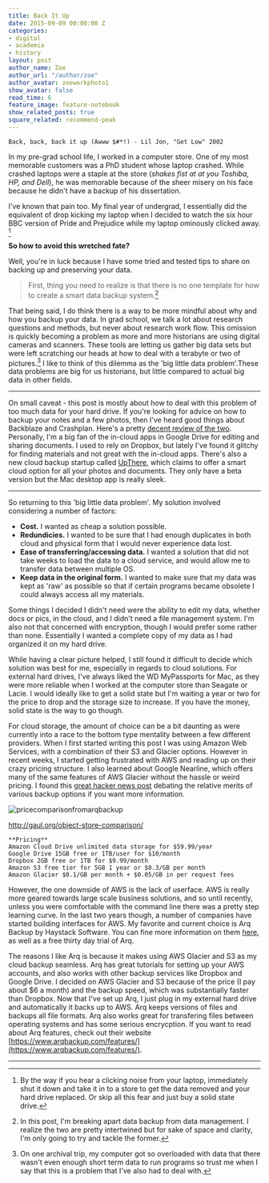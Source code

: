 ```yaml
---
title: Back It Up
date: 2015-09-09 00:00:00 Z
categories:
- digital
- academia
- history
layout: post
author_name: Zoe
author_url: "/author/zoe"
author_avatar: zoeworkphoto1
show_avatar: false
read_time: 6
feature_image: feature-notebook
show_related_posts: true
square_related: recommend-peak
---
```


    Back, back, back it up (Awww $#*!) - Lil Jon, "Get Low" 2002

In my pre-grad school life, I worked in a computer store. One of my most memorable customers was a PhD student whose laptop crashed. While crashed laptops were a staple at the store (*shakes fist at at you Toshiba, HP, and Dell*), he was memorable because of the sheer misery on his face because he didn't have a backup of his dissertation. 

I've known that pain too. My final year of undergrad, I essentially did the equivalent of drop kicking my laptop when I decided to watch the six hour BBC version of Pride and Prejudice while my laptop ominously clicked away. [^1] 

**So how to avoid this wretched fate?**

Well, you're in luck because I have some tried and tested tips to share on backing up and preserving your data.

>First, thing you need to realize is that there is no one template for how to create a smart data backup system.[^2] 

That being said, I do think there is a way to be more mindful about why and how you backup your data. In grad school, we talk a lot about research questions and methods, but never about research work flow. This omission is quickly becoming a problem as more and more historians are using digital cameras and scanners. These tools are letting us gather big data sets but were left scratching our heads at how to deal with a terabyte or two of pictures.[^3] I like to think of this dilemma as the 'big little data problem'.These data problems are big for us historians, but little compared to actual big data in other fields.

*****
On small caveat - this post is mostly about how to deal with this problem of too much data for your hard drive. If you're looking for advice on how to backup your notes and a few photos, then I've heard good things about Backblaze and Crashplan. Here's a pretty [decent review of the two](http://thesweetsetup.com/apps/best-cloud-backup-service/). Personally, I'm a big fan of the in-cloud apps in Google Drive for editing and sharing documents. I used to rely on Dropbox, but lately I've found it glitchy for finding materials and not great with the in-cloud apps. There's also a new cloud backup startup called [UpThere](https://www.upthere.com/), which claims to offer a smart cloud option for all your photos and documents. They only have a beta version but the Mac desktop app is really sleek.

*****

So returning to this 'big little data problem'. My solution involved considering a number of factors:

* **Cost.** I wanted as cheap a solution possible.
* **Redundicies.** I wanted to be sure that I had enough duplicates in both cloud and physical form that I would never experience data lost.
* **Ease of transferring/accessing data.** I wanted a solution that did not take weeks to load the data to a cloud service, and would allow me to transfer data between multiple OS.
* **Keep data in the original form.** I wanted to make sure that my data was kept as 'raw' as possible so that if certain programs became obsolete I could always access all my materials. 

Some things I decided I didn't need were the ability to edit my data, whether docs or pics, in the cloud, and I didn't need a file management system. I'm also not that concerned with encryption, though I would prefer some rather than none. Essentially I wanted a complete copy of my data as I had organized it on my hard drive. 

While having a clear picture helped, I still found it difficult to decide which solution was best for me, especially in regards to cloud solutions. For external hard drives, I've always liked the WD MyPassports for Mac, as they were more reliable when I worked at the computer store than Seagate or Lacie. I would ideally like to get a solid state but I'm waiting a year or two for the price to drop and the storage size to increase. If you have the money, solid state is the way to go though.

For cloud storage, the amount of choice can be a bit daunting as were currently into a race to the bottom type mentality between a few different providers. When I first started writing this post I was using Amazon Web Services, with a combination of their S3 and Glacier options. However in recent weeks, I started getting frustrated with AWS and reading up on their crazy pricing structure. I also learned about Google Nearline, which offers many of the same features of AWS Glacier without the hassle or weird pricing. I found this [great hacker news post](https://news.ycombinator.com/item?id=9183830) debating the relative merits of various backup options if you want more information.   

![pricecomparisonfromarqbackup]({{site.url}}/img/post-assets/pricingcloudstorage.jpg)

http://gaul.org/object-store-comparison/

    **Pricing**
    Amazon Cloud Drive unlimited data storage for $59.99/year
    Google Drive 15GB free or 1TB/user for $10/month
    Dropbox 2GB free or 1TB for $9.99/month
    Amazon S3 free tier for 5GB 1 year or $0.3/GB per month
    Amazon Glacier $0.1/GB per month + $0.05/GB in per request fees

However, the one downside of AWS is the lack of userface. AWS is really more geared towards large scale business solutions, and so until recently, unless you were comfortable with the command line there was a pretty step learning curve. In the last two years though, a number of companies have started building interfaces for AWS. My favorite and current choice is Arq Backup by Haystack Software. You can fine more information on them [here](https://www.arqbackup.com), as well as a free thirty day trial of Arq.

The reasons I like Arq is because it makes using AWS Glacier and S3 as my cloud backup seamless. Arq has great tutorials for setting up your AWS accounts, and also works with other backup services like Dropbox and Google Drive. I decided on AWS Glacier and S3 because of the price (I pay about $6 a month) and the backup speed, which was substantially faster than Dropbox. Now that I've set up Arq, I just plug in my external hard drive and automatically it backs up to AWS. Arq keeps versions of files and backups all file formats. Arq also works great for transfering files between operating systems and has some serious encrycption. If you want to read about Arq features, check out their website [https://www.arqbackup.com/features/](https://www.arqbackup.com/features/).









 
* * * * * 
[^1]: By the way if you hear a clicking noise from your laptop, immediately shut it down and take it in to a store to get the data removed and your hard drive replaced. Or skip all this fear and just buy a solid state drive.
[^2]: In this post, I'm breaking apart data backup from data management. I realize the two are pretty intertwined but for sake of space and clarity, I'm only going to try and tackle the former.
[^3]: On one archival trip, my computer got so overloaded with data that there wasn't even enough short term data to run programs so trust me when I say that this is a problem that I've also had to deal with.
